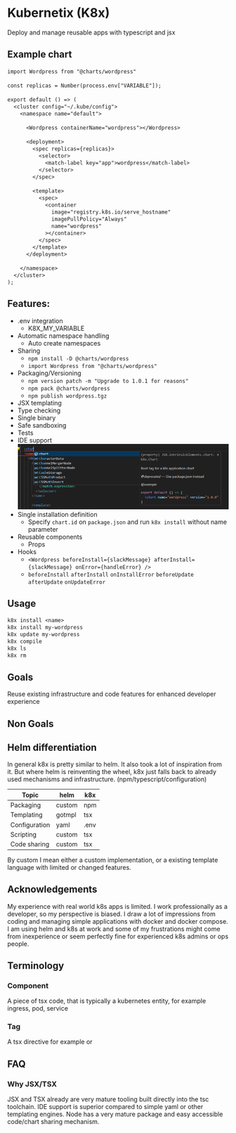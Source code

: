 # Kubernetix (K8x)
Deploy and manage reusable apps with typescript and jsx

## Example chart

```tsx
import Wordpress from "@charts/wordpress"

const replicas = Number(process.env["VARIABLE"]);

export default () => (
  <cluster config="~/.kube/config">
    <namespace name="default">

      <Wordpress containerName="wordpress"></Wordpress>

      <deployment>
        <spec replicas={replicas}>
          <selector>
            <match-label key="app">wordpress</match-label>
          </selector>
        </spec>

        <template>
          <spec>
            <container
              image="registry.k8s.io/serve_hostname"
              imagePullPolicy="Always"
              name="wordpress"
            ></container>
          </spec>
        </template>
      </deployment>

    </namespace>
  </cluster>
);
```

## Features:

- .env integration
  - K8X_MY_VARIABLE
- Automatic namespace handling
  - Auto create namespaces
- Sharing
  - `npm install -D @charts/wordpress`
  - `import Wordpress from "@charts/wordpress"`
- Packaging/Versioning
  - `npm version patch -m "Upgrade to 1.0.1 for reasons"`
  - `npm pack @charts/wordpress`
  - `npm publish wordpress.tgz`
- JSX templating
- Type checking
- Single binary
- Safe sandboxing
- Tests
- IDE support
  ![Proper intellisense support](assets/images/proper_intellisense_support.png "Proper intellisense support")
- Single installation definition
  - Specify `chart.id` on `package.json` and run `k8x install` without name parameter
- Reusable components
  - Props
- Hooks
  - `<Wordpress beforeInstall={slackMessage} afterInstall={slackMessage} onError={handleError} />`
  - `beforeInstall` `afterInstall` `onInstallError` `beforeUpdate` `afterUpdate` `onUpdateError` 

## Usage

```
k8x install <name>
k8x install my-wordpress
k8x update my-wordpress
k8x compile
k8x ls
k8x rm
```

## Goals
Reuse existing infrastructure and code features for enhanced developer experience

## Non Goals
<Todo/>

## Helm differentiation

In general k8x is pretty similar to helm. It also took a lot of inspiration from it. But where helm is reinventing the wheel, k8x just falls back to already used mechanisms and infrastructure. (npm/typescript/configuration)

| Topic | helm | k8x |
| -------- | ------- | ------- | 
| Packaging | custom | npm |
| Templating | gotmpl | tsx |
| Configuration | yaml | .env |
| Scripting | custom | tsx |
| Code sharing | custom | tsx |

By custom I mean either a custom implementation, or a existing template language with limited or changed features.

## Acknowledgements

My experience with real world k8s apps is limited. I work professionally as a developer, so my perspective is biased. I draw a lot of impressions from coding and managing simple applications with docker and docker compose. I am using helm and k8s at work and some of my frustrations might come from inexperience or seem perfectly fine for experienced k8s admins or ops people.

## Terminology

### Component

A piece of tsx code, that is typically a kubernetes entity, for example ingress, pod, service

### Tag

A tsx directive for example <cluster> or <namespace>

## FAQ

### Why JSX/TSX

JSX and TSX already are very mature tooling built directly into the tsc toolchain. IDE support is superior compared to simple yaml or other templating engines. Node has a very mature package and easy accessible code/chart sharing mechanism.
